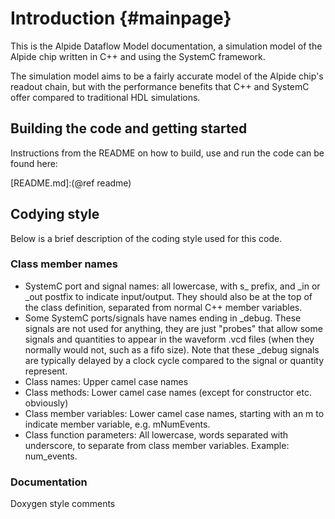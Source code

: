 # Introduction {#mainpage}

This is the Alpide Dataflow Model documentation, a simulation model of the Alpide chip written in C++ and using the SystemC framework.

The simulation model aims to be a fairly accurate model of the Alpide chip's readout chain, but with the performance benefits that C++ and SystemC offer compared to traditional HDL simulations.


## Building the code and getting started

Instructions from the README on how to build, use and run the code can be found here:

[README.md]:(@ref readme)

## Codying style

Below is a brief description of the coding style used for this code.

### Class member names

- SystemC port and signal names: all lowercase, with s_ prefix, and _in or _out postfix to indicate input/output. They should also be at the top of the class definition, separated from normal C++ member variables.
- Some SystemC ports/signals have names ending in _debug. These signals are not used for anything, they are just "probes" that allow some signals and quantities to appear in the waveform .vcd files (when they normally would not, such as a fifo size). Note that these _debug signals are typically delayed by a clock cycle compared to the signal or quantity represent.
- Class names: Upper camel case names
- Class methods: Lower camel case names (except for constructor etc. obviously)
- Class member variables: Lower camel case names, starting with an m to indicate member variable, e.g. mNumEvents.
- Class function parameters: All lowercase, words separated with underscore, to separate from class member variables. Example: num_events.

### Documentation

Doxygen style comments
